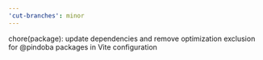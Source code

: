 ```yaml
---
'cut-branches': minor
---
```


chore(package): update dependencies and remove optimization exclusion for @pindoba packages in Vite configuration
